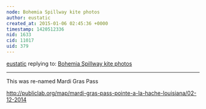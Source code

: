 ```yaml
---
node: Bohemia Spillway kite photos
author: eustatic
created_at: 2015-01-06 02:45:36 +0000
timestamp: 1420512336
nid: 1633
cid: 11017
uid: 379
---
```




[eustatic](../profile/eustatic) replying to: [Bohemia Spillway kite photos](../notes/eustatic/4-9-2012/bohemia-spillway-kite-photos)

----
This was re-named Mardi Gras Pass 

http://publiclab.org/map/mardi-gras-pass-pointe-a-la-hache-louisiana/02-12-2014

